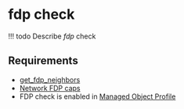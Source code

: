 # fdp check

<!-- prettier-ignore -->
!!! todo
    Describe *fdp* check

## Requirements

* [get_fdp_neighbors](../../scripts-reference/get_fdp_neighbors.md)
* [Network FDP caps](../../caps-reference/network.md#network-fdp)
* FDP check is enabled in [Managed Object Profile](../../concepts/managed-object-profile/index.md)
